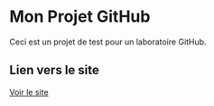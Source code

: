 # Mon Projet GitHub
Ceci est un projet de test pour un laboratoire GitHub.
## Lien vers le site  
[Voir le site](https://Ozzy-alt62.github.io/ProjetModule_12/)
